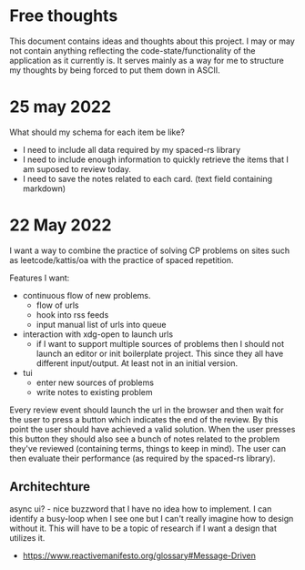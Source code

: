 # Free thoughts

This document contains ideas and thoughts about this project. I may or may not contain anything reflecting the code-state/functionality of the application as it currently is. It serves mainly as a way for me to structure my thoughts by being forced to put them down in ASCII.

# 25 may 2022

What should my schema for each item be like?
- I need to include all data required by my spaced-rs library
- I need to include enough information to quickly retrieve the items that I am suposed to review today.
- I need to save the notes related to each card. (text field containing markdown)

# 22 May 2022

I want a way to combine the practice of solving CP problems on sites such as leetcode/kattis/oa with the practice of spaced repetition.

Features I want:
- continuous flow of new problems.
  - flow of urls
  - hook into rss feeds
  - input manual list of urls into queue
- interaction with xdg-open to launch urls
  - if I want to support multiple sources of problems then I should not launch an editor or init boilerplate project. This since they all have different input/output. At least not in an initial version.
- tui
  - enter new sources of problems
  - write notes to existing problem

Every review event should launch the url in the browser and then wait for the user to press a button which indicates the end of the review. By this point the user should have achieved a valid solution. When the user presses this button they should also see a bunch of notes related to the problem they've reviewed (containing terms, things to keep in mind). The user can then evaluate their performance (as required by the spaced-rs library).

## Architechture

async ui? - nice buzzword that I have no idea how to implement. I can identify a busy-loop when I see one but I can't really imagine how to design without it. This will have to be a topic of research if I want a design that utilizes it.

- https://www.reactivemanifesto.org/glossary#Message-Driven
